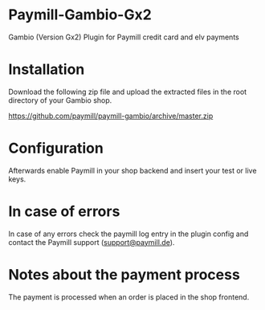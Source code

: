 Paymill-Gambio-Gx2
====================

Gambio (Version Gx2) Plugin for Paymill credit card and elv payments

# Installation

Download the following zip file and upload the extracted files in the root directory of your Gambio shop.

https://github.com/paymill/paymill-gambio/archive/master.zip

# Configuration

Afterwards enable Paymill in your shop backend and insert your test or live keys.

# In case of errors

In case of any errors check the paymill log entry in the plugin config and 
contact the Paymill support (support@paymill.de).

# Notes about the payment process

The payment is processed when an order is placed in the shop frontend.